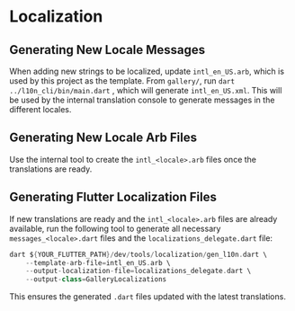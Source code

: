 # Localization

## Generating New Locale Messages
When adding new strings to be localized, update `intl_en_US.arb`, which
is used by this project as the template. From `gallery/`, run
`dart ../l10n_cli/bin/main.dart` , which will generate
`intl_en_US.xml`. This will be used by the internal translation console to
generate messages in the different locales.

## Generating New Locale Arb Files
Use the internal tool to create the `intl_<locale>.arb` files once the
translations are ready.

## Generating Flutter Localization Files
If new translations are ready and the `intl_<locale>.arb` files are already
available, run the following tool to generate all necessary
`messages_<locale>.dart` files and the `localizations_delegate.dart` file:

```dart
dart ${YOUR_FLUTTER_PATH}/dev/tools/localization/gen_l10n.dart \
    --template-arb-file=intl_en_US.arb \
    --output-localization-file=localizations_delegate.dart \
    --output-class=GalleryLocalizations
```

This ensures the generated `.dart` files updated with the latest translations.
